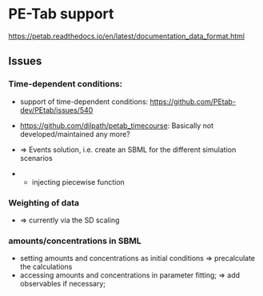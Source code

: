 # PE-Tab support

https://petab.readthedocs.io/en/latest/documentation_data_format.html


## Issues
### Time-dependent conditions:
* support of time-dependent conditions: https://github.com/PEtab-dev/PEtab/issues/540
* https://github.com/dilpath/petab_timecourse: Basically not developed/maintained any more?
* => Events solution, i.e. create an SBML for the different simulation scenarios

* - injecting piecewise function

### Weighting of data
* => currently via the SD scaling

### amounts/concentrations in SBML
- setting amounts and concentrations as initial conditions => precalculate the calculations
- accessing amounts and concentrations in parameter fitting; => add observables if necessary;


